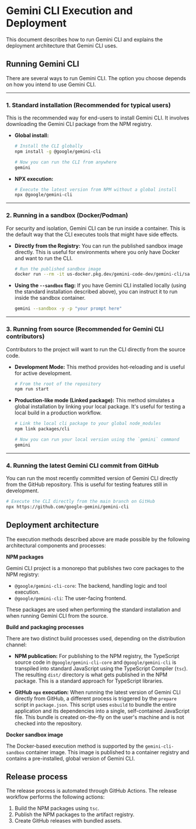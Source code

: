 # Gemini CLI Execution and Deployment

This document describes how to run Gemini CLI and explains the deployment architecture that Gemini CLI uses.

## Running Gemini CLI

There are several ways to run Gemini CLI. The option you choose depends on how you intend to use Gemini CLI.

---

### 1. Standard installation (Recommended for typical users)

This is the recommended way for end-users to install Gemini CLI. It involves downloading the Gemini CLI package from the NPM registry.

- **Global install:**

  ```bash
  # Install the CLI globally
  npm install -g @google/gemini-cli

  # Now you can run the CLI from anywhere
  gemini
  ```

- **NPX execution:**
  ```bash
  # Execute the latest version from NPM without a global install
  npx @google/gemini-cli
  ```

---

### 2. Running in a sandbox (Docker/Podman)

For security and isolation, Gemini CLI can be run inside a container. This is the default way that the CLI executes tools that might have side effects.

- **Directly from the Registry:**
  You can run the published sandbox image directly. This is useful for environments where you only have Docker and want to run the CLI.
  ```bash
  # Run the published sandbox image
  docker run --rm -it us-docker.pkg.dev/gemini-code-dev/gemini-cli/sandbox:0.1.1
  ```
- **Using the `--sandbox` flag:**
  If you have Gemini CLI installed locally (using the standard installation described above), you can instruct it to run inside the sandbox container.
  ```bash
  gemini --sandbox -y -p "your prompt here"
  ```

---

### 3. Running from source (Recommended for Gemini CLI contributors)

Contributors to the project will want to run the CLI directly from the source code.

- **Development Mode:**
  This method provides hot-reloading and is useful for active development.
  ```bash
  # From the root of the repository
  npm run start
  ```
- **Production-like mode (Linked package):**
  This method simulates a global installation by linking your local package. It's useful for testing a local build in a production workflow.

  ```bash
  # Link the local cli package to your global node_modules
  npm link packages/cli

  # Now you can run your local version using the `gemini` command
  gemini
  ```

---

### 4. Running the latest Gemini CLI commit from GitHub

You can run the most recently committed version of Gemini CLI directly from the GitHub repository. This is useful for testing features still in development.

```bash
# Execute the CLI directly from the main branch on GitHub
npx https://github.com/google-gemini/gemini-cli
```

## Deployment architecture

The execution methods described above are made possible by the following architectural components and processes:

**NPM packages**

Gemini CLI project is a monorepo that publishes two core packages to the NPM registry:

- `@google/gemini-cli-core`: The backend, handling logic and tool execution.
- `@google/gemini-cli`: The user-facing frontend.

These packages are used when performing the standard installation and when running Gemini CLI from the source.

**Build and packaging processes**

There are two distinct build processes used, depending on the distribution channel:

- **NPM publication:** For publishing to the NPM registry, the TypeScript source code in `@google/gemini-cli-core` and `@google/gemini-cli` is transpiled into standard JavaScript using the TypeScript Compiler (`tsc`). The resulting `dist/` directory is what gets published in the NPM package. This is a standard approach for TypeScript libraries.

- **GitHub `npx` execution:** When running the latest version of Gemini CLI directly from GitHub, a different process is triggered by the `prepare` script in `package.json`. This script uses `esbuild` to bundle the entire application and its dependencies into a single, self-contained JavaScript file. This bundle is created on-the-fly on the user's machine and is not checked into the repository.

**Docker sandbox image**

The Docker-based execution method is supported by the `gemini-cli-sandbox` container image. This image is published to a container registry and contains a pre-installed, global version of Gemini CLI.

## Release process

The release process is automated through GitHub Actions. The release workflow performs the following actions:

1.  Build the NPM packages using `tsc`.
2.  Publish the NPM packages to the artifact registry.
3.  Create GitHub releases with bundled assets.
